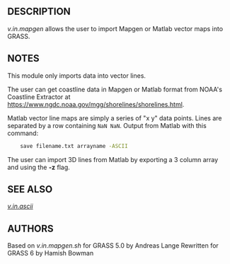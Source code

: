## DESCRIPTION

*v.in.mapgen* allows the user to import Mapgen or Matlab vector maps
into GRASS.

## NOTES

This module only imports data into vector lines.

The user can get coastline data in Mapgen or Matlab format from NOAA's
Coastline Extractor at
<https://www.ngdc.noaa.gov/mgg/shorelines/shorelines.html>.

Matlab vector line maps are simply a series of "x y" data points. Lines
are separated by a row containing `NaN NaN`. Output from Matlab with
this command:

```bash
    save filename.txt arrayname -ASCII
```

The user can import 3D lines from Matlab by exporting a 3 column array
and using the **-z** flag.

## SEE ALSO

*[v.in.ascii](v.in.ascii.md)*

## AUTHORS

Based on *v.in.mapgen.sh* for GRASS 5.0 by Andreas Lange
Rewritten for GRASS 6 by Hamish Bowman
